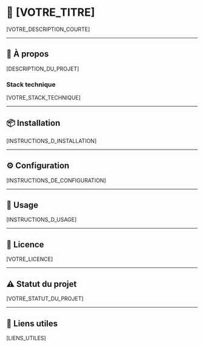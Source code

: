 # 🎢 [VOTRE_TITRE]

[VOTRE_DESCRIPTION_COURTE]

---

## 🚀 À propos

[DESCRIPTION_DU_PROJET]

### Stack technique

[VOTRE_STACK_TECHNIQUE]

---

## 📦 Installation

[INSTRUCTIONS_D_INSTALLATION]

---

## ⚙️ Configuration

[INSTRUCTIONS_DE_CONFIGURATION]

---

## 🚀 Usage

[INSTRUCTIONS_D_USAGE]

---

## 📄 Licence

[VOTRE_LICENCE]

---

## ⚠️ Statut du projet

[VOTRE_STATUT_DU_PROJET]

---

## 🔗 Liens utiles

[LIENS_UTILES]
